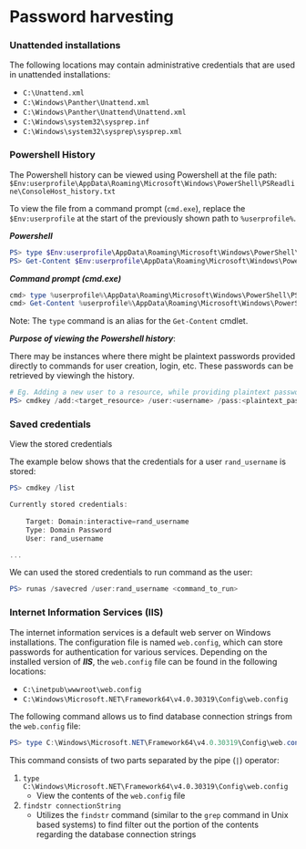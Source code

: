 # Password harvesting

### Unattended installations

The following locations may contain administrative credentials that are used in unattended installations:

* `C:\Unattend.xml`
* `C:\Windows\Panther\Unattend.xml`
* `C:\Windows\Panther\Unattend\Unattend.xml`
* `C:\Windows\system32\sysprep.inf`
* `C:\Windows\system32\sysprep\sysprep.xml`

### Powershell History

The Powershell history can be viewed using Powershell at the file path: `$Env:userprofile\AppData\Roaming\Microsoft\Windows\PowerShell\PSReadline\ConsoleHost_history.txt`

To view the file from a command prompt (`cmd.exe`), replace the `$Env:userprofile` at the start of the previously shown path to `%userprofile%`.

_**Powershell**_

```powershell
PS> type $Env:userprofile\AppData\Roaming\Microsoft\Windows\PowerShell\PSReadline\ConsoleHost_history.txt
PS> Get-Content $Env:userprofile\AppData\Roaming\Microsoft\Windows\PowerShell\PSReadline\ConsoleHost_history.txt
```

_**Command prompt (cmd.exe)**_

```powershell
cmd> type %userprofile%\AppData\Roaming\Microsoft\Windows\PowerShell\PSReadline\ConsoleHost_history.txt
cmd> Get-Content %userprofile%\AppData\Roaming\Microsoft\Windows\PowerShell\PSReadline\ConsoleHost_history.txt
```

Note: The `type` command is an alias for the `Get-Content` cmdlet.

_**Purpose of viewing the Powershell history**_:

There may be instances where there might be plaintext passwords provided directly to commands for user creation, login, etc. These passwords can be retrieved by viewingh the history.

```powershell
# Eg. Adding a new user to a resource, while providing plaintext password
PS> cmdkey /add:<target_resource> /user:<username> /pass:<plaintext_password>
```

### Saved credentials

View the stored credentials

The example below shows that the credentials for a user `rand_username` is stored:

```powershell
PS> cmdkey /list

Currently stored credentials:
  
    Target: Domain:interactive=rand_username       
    Type: Domain Password                           
    User: rand_username

...
```

We can used the stored credentials to run command as the user:

```powershell
PS> runas /savecred /user:rand_username <command_to_run>
```

### Internet Information Services (IIS)

The internet information services is a default web server on Windows installations. The configuration file is named `web.config`, which can store passwords for authentication for various services. Depending on the installed version of _**IIS**_, the `web.config` file can be found in the following locations:

* `C:\inetpub\wwwroot\web.config`
* `C:\Windows\Microsoft.NET\Framework64\v4.0.30319\Config\web.config`

The following command allows us to find database connection strings from the `web.config` file:

```powershell
PS> type C:\Windows\Microsoft.NET\Framework64\v4.0.30319\Config\web.config | findstr connectionString
```

This command consists of two parts separated by the pipe (`|`) operator:

1. `type C:\Windows\Microsoft.NET\Framework64\v4.0.30319\Config\web.config`
   * View the contents of the `web.config` file
2. `findstr connectionString`
   * Utilizes the `findstr` command (similar to the `grep` command in Unix based systems) to find filter out the portion of the contents regarding the database connection strings
